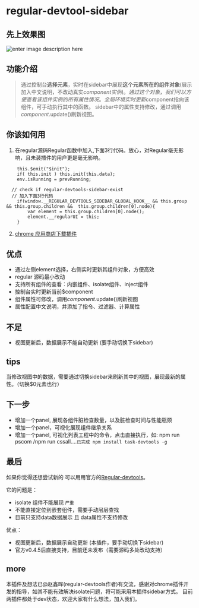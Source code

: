 # regular-devtool-sidebar

## 先上效果图
![enter image description here](./assets/sidebar.gif)

## 功能介绍
> 通过控制台**选择元素**，实时在sidebar中展现**这个元素所在的组件对象**(展示加入中文说明，不改动真实$component实例)。
> 通过这个对象，我们可以方便查看该组件实例的所有属性情况。
> 全局环境实时更新$component指向该组件，可手动执行其中的函数。
> sidebar中的属性支持修改，通过调用$component.$update()刷新视图。


## 你该如何用
1. 在regular源码Regular函数中加入,下面3行代码。放心，对Regular毫无影响，且未装插件的用户更是毫无影响。

```
    this.$emit("$init");
    if( this.init ) this.init(this.data);
    env.isRunning = prevRunning;

  // check if regular-devtools-sidebar-exist
  // 加入下面3行代码
    if(window.__REGULAR_DEVTOOLS_SIDEBAR_GLOBAL_HOOK__ && this.group && this.group.children &&  this.group.children[0].node){
        var element = this.group.children[0].node();
        element.__regularUI = this;
    }
```
2. [chrome 应用商店下载插件](https://chrome.google.com/webstore/detail/regularjs%E7%BB%84%E4%BB%B6%E8%B0%83%E8%AF%95%E5%B7%A5%E5%85%B7-sidebar/edokagnjighamigibdkaflgddjnakhkj?hl=zh-CN)


## 优点
- 通过左侧element选择，右侧实时更新其组件对象，方便高效
- regular 源码最小改动
- 支持所有组件的查看：内嵌组件、isolate组件、inject组件
- 控制台实时更新当前$component
- 组件属性可修改，调用$component.$update()刷新视图
- 属性配置中文说明，并添加了指令、过滤器、计算属性

## 不足
- 视图更新后，数据展示不能自动更新 (要手动切换下sidebar)



## tips
当修改视图中的数据，需要通过切换sidebar来刷新其中的视图，展现最新的属性。（切换$0元素也行）



## 下一步
- 增加一个panel, 展现各组件脏检查数量，以及脏检查时间与性能瓶颈
- 增加一个panel，可视化展现组件继承关系
- 增加一个panel, 可视化列表工程中的命令，点击直接执行，如: npm run pscom /npm run cssall....`已完成 npm install task-devtools -g`


## 最后
如果你觉得还想尝试新的 可以用用官方的[Regular-devtools](https://github.com/regularjs/regular-devtools)。

它的问题是：
- isolate 组件不能展现 `严重`
- 不能直接定位到嵌套组件，需要手动层层查找
- 目前只支持data数据展示 且 data属性不支持修改

优点：
- 视图更新后，数据展示自动更新 (本插件，要手动切换下sidebar)
- 官方v0.4.5后直接支持，目前还未发布（需要源码多处改动支持）


## more
本插件及想法已@赵鑫晖(regular-devtools作者)有交流，感谢对chrome插件开发的指导，如其不能有效解决isolate问题，将可能采用本插件sidebar方式。
目前两插件都处于dev状态，欢迎大家有什么想法，加入我们。